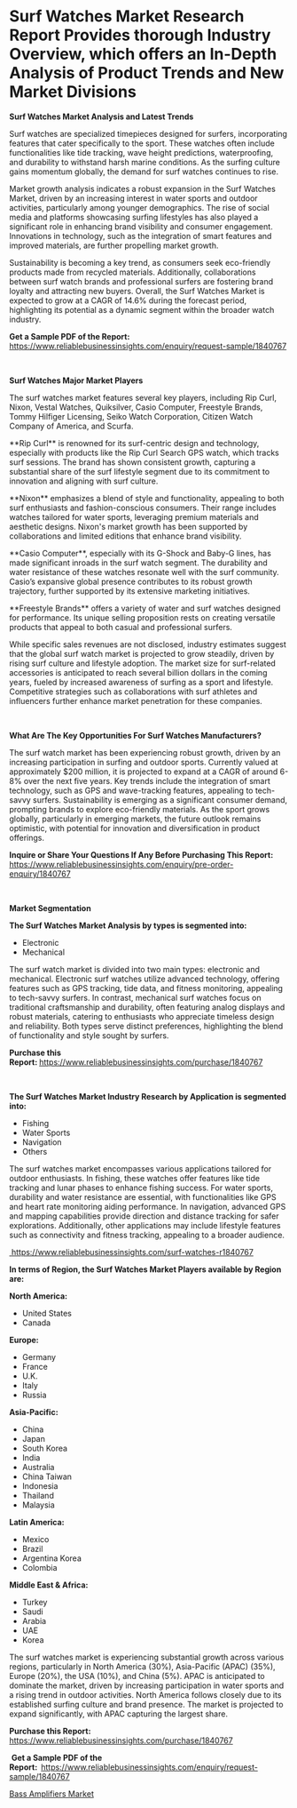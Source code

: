 <p><h1>Surf Watches Market Research Report Provides thorough Industry Overview, which offers an In-Depth Analysis of Product Trends and New Market Divisions</h1></p><p><strong>Surf Watches Market Analysis and Latest Trends</strong></p>
<p><p>Surf watches are specialized timepieces designed for surfers, incorporating features that cater specifically to the sport. These watches often include functionalities like tide tracking, wave height predictions, waterproofing, and durability to withstand harsh marine conditions. As the surfing culture gains momentum globally, the demand for surf watches continues to rise.</p><p>Market growth analysis indicates a robust expansion in the Surf Watches Market, driven by an increasing interest in water sports and outdoor activities, particularly among younger demographics. The rise of social media and platforms showcasing surfing lifestyles has also played a significant role in enhancing brand visibility and consumer engagement. Innovations in technology, such as the integration of smart features and improved materials, are further propelling market growth.</p><p>Sustainability is becoming a key trend, as consumers seek eco-friendly products made from recycled materials. Additionally, collaborations between surf watch brands and professional surfers are fostering brand loyalty and attracting new buyers. Overall, the Surf Watches Market is expected to grow at a CAGR of 14.6% during the forecast period, highlighting its potential as a dynamic segment within the broader watch industry.</p></p>
<p><strong>Get a Sample PDF of the Report:&nbsp;</strong> <a href="https://www.reliablebusinessinsights.com/enquiry/request-sample/1840767?utm_campaign=2032&utm_medium=2&utm_source=Github&utm_content=ia&utm_term=11022025&utm_id=surf-watches">https://www.reliablebusinessinsights.com/enquiry/request-sample/1840767</a></p>
<p>&nbsp;</p>
<p><strong>Surf Watches Major Market Players</strong></p>
<p><p>The surf watches market features several key players, including Rip Curl, Nixon, Vestal Watches, Quiksilver, Casio Computer, Freestyle Brands, Tommy Hilfiger Licensing, Seiko Watch Corporation, Citizen Watch Company of America, and Scurfa. </p><p>**Rip Curl** is renowned for its surf-centric design and technology, especially with products like the Rip Curl Search GPS watch, which tracks surf sessions. The brand has shown consistent growth, capturing a substantial share of the surf lifestyle segment due to its commitment to innovation and aligning with surf culture.</p><p>**Nixon** emphasizes a blend of style and functionality, appealing to both surf enthusiasts and fashion-conscious consumers. Their range includes watches tailored for water sports, leveraging premium materials and aesthetic designs. Nixon's market growth has been supported by collaborations and limited editions that enhance brand visibility.</p><p>**Casio Computer**, especially with its G-Shock and Baby-G lines, has made significant inroads in the surf watch segment. The durability and water resistance of these watches resonate well with the surf community. Casio’s expansive global presence contributes to its robust growth trajectory, further supported by its extensive marketing initiatives.</p><p>**Freestyle Brands** offers a variety of water and surf watches designed for performance. Its unique selling proposition rests on creating versatile products that appeal to both casual and professional surfers. </p><p>While specific sales revenues are not disclosed, industry estimates suggest that the global surf watch market is projected to grow steadily, driven by rising surf culture and lifestyle adoption. The market size for surf-related accessories is anticipated to reach several billion dollars in the coming years, fueled by increased awareness of surfing as a sport and lifestyle. Competitive strategies such as collaborations with surf athletes and influencers further enhance market penetration for these companies.</p></p>
<p>&nbsp;</p>
<p><strong>What Are The Key Opportunities For Surf Watches Manufacturers?</strong></p>
<p><p>The surf watch market has been experiencing robust growth, driven by an increasing participation in surfing and outdoor sports. Currently valued at approximately $200 million, it is projected to expand at a CAGR of around 6-8% over the next five years. Key trends include the integration of smart technology, such as GPS and wave-tracking features, appealing to tech-savvy surfers. Sustainability is emerging as a significant consumer demand, prompting brands to explore eco-friendly materials. As the sport grows globally, particularly in emerging markets, the future outlook remains optimistic, with potential for innovation and diversification in product offerings.</p></p>
<p><strong>Inquire or Share Your Questions If Any Before Purchasing This Report:</strong> <a href="https://www.reliablebusinessinsights.com/enquiry/pre-order-enquiry/1840767?utm_campaign=2032&utm_medium=2&utm_source=Github&utm_content=ia&utm_term=11022025&utm_id=surf-watches">https://www.reliablebusinessinsights.com/enquiry/pre-order-enquiry/1840767</a></p>
<p>&nbsp;</p>
<p><strong>Market Segmentation</strong></p>
<p><strong>The Surf Watches Market Analysis by types is segmented into:</strong></p>
<p><ul><li>Electronic</li><li>Mechanical</li></ul></p>
<p><p>The surf watch market is divided into two main types: electronic and mechanical. Electronic surf watches utilize advanced technology, offering features such as GPS tracking, tide data, and fitness monitoring, appealing to tech-savvy surfers. In contrast, mechanical surf watches focus on traditional craftsmanship and durability, often featuring analog displays and robust materials, catering to enthusiasts who appreciate timeless design and reliability. Both types serve distinct preferences, highlighting the blend of functionality and style sought by surfers.</p></p>
<p><strong>Purchase this Report:&nbsp;</strong><a href="https://www.reliablebusinessinsights.com/purchase/1840767?utm_campaign=2032&utm_medium=2&utm_source=Github&utm_content=ia&utm_term=11022025&utm_id=surf-watches">https://www.reliablebusinessinsights.com/purchase/1840767</a></p>
<p>&nbsp;</p>
<p><strong>The Surf Watches Market Industry Research by Application is segmented into:</strong></p>
<p><ul><li>Fishing</li><li>Water Sports</li><li>Navigation</li><li>Others</li></ul></p>
<p><p>The surf watches market encompasses various applications tailored for outdoor enthusiasts. In fishing, these watches offer features like tide tracking and lunar phases to enhance fishing success. For water sports, durability and water resistance are essential, with functionalities like GPS and heart rate monitoring aiding performance. In navigation, advanced GPS and mapping capabilities provide direction and distance tracking for safer explorations. Additionally, other applications may include lifestyle features such as connectivity and fitness tracking, appealing to a broader audience.</p></p>
<p><a href="https://www.reliablebusinessinsights.com/surf-watches-r1840767?utm_campaign=2032&utm_medium=2&utm_source=Github&utm_content=ia&utm_term=11022025&utm_id=surf-watches">&nbsp;https://www.reliablebusinessinsights.com/surf-watches-r1840767</a></p>
<p><strong>In terms of Region, the Surf Watches Market Players available by Region are:</strong></p>
<p>
    <p> <strong> North America: </strong>
        <ul>
            <li>United States</li>
            <li>Canada</li>
        </ul>
        </p> 
    <p> <strong> Europe: </strong>
        <ul>
            <li>Germany</li>
            <li>France</li>
            <li>U.K.</li>
            <li>Italy</li>
            <li>Russia</li>
        </ul>
        </p> 
    <p> <strong> Asia-Pacific: </strong>
        <ul>
            <li>China</li>
            <li>Japan</li>
            <li>South Korea</li>
            <li>India</li>
            <li>Australia</li>
            <li>China Taiwan</li>
            <li>Indonesia</li>
            <li>Thailand</li>
            <li>Malaysia</li>
        </ul>
        </p> 
    <p> <strong> Latin America: </strong>
        <ul>
            <li>Mexico</li>
            <li>Brazil</li>
            <li>Argentina Korea</li>
            <li>Colombia</li>
        </ul>
        </p> 
    <p> <strong> Middle East & Africa: </strong>
        <ul>
            <li>Turkey</li>
            <li>Saudi</li>
            <li>Arabia</li>
            <li>UAE</li>
            <li>Korea</li>
        </ul>
    </p>
    </p>
<p><p>The surf watches market is experiencing substantial growth across various regions, particularly in North America (30%), Asia-Pacific (APAC) (35%), Europe (20%), the USA (10%), and China (5%). APAC is anticipated to dominate the market, driven by increasing participation in water sports and a rising trend in outdoor activities. North America follows closely due to its established surfing culture and brand presence. The market is projected to expand significantly, with APAC capturing the largest share.</p></p>
<p><strong>Purchase this Report: </strong><a href="https://www.reliablebusinessinsights.com/purchase/1840767?utm_campaign=2032&utm_medium=2&utm_source=Github&utm_content=ia&utm_term=11022025&utm_id=surf-watches">https://www.reliablebusinessinsights.com/purchase/1840767</a></p>
<p>&nbsp;<strong>Get a Sample PDF of the Report:&nbsp;&nbsp;</strong><a href="https://www.reliablebusinessinsights.com/enquiry/request-sample/1840767?utm_campaign=2032&utm_medium=2&utm_source=Github&utm_content=ia&utm_term=11022025&utm_id=surf-watches">https://www.reliablebusinessinsights.com/enquiry/request-sample/1840767</a></p>
<p><strong></strong></p>
<p><p><a href="https://github.com/SanjidaMahmud54/Market-Research-Report-List-1/blob/main/bass-amplifiers-market.md?utm_campaign=2032&utm_medium=2&utm_source=Github&utm_content=ia&utm_term=11022025&utm_id=surf-watches">Bass Amplifiers Market</a></p></p>